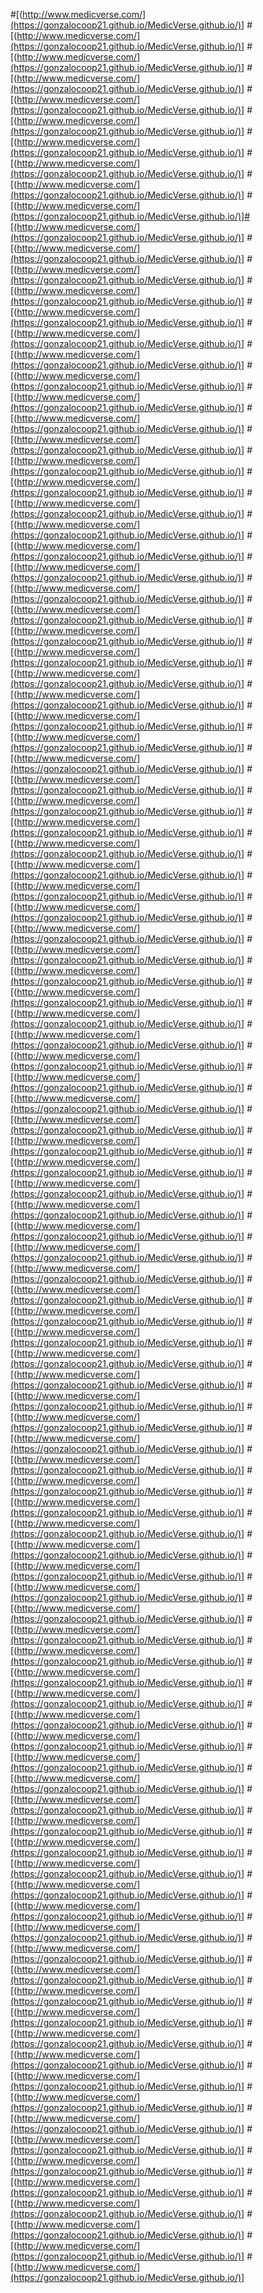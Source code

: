 #[(http://www.medicverse.com/](https://gonzalocoop21.github.io/MedicVerse.github.io/)]
#[(http://www.medicverse.com/](https://gonzalocoop21.github.io/MedicVerse.github.io/)]
#[(http://www.medicverse.com/](https://gonzalocoop21.github.io/MedicVerse.github.io/)]
#[(http://www.medicverse.com/](https://gonzalocoop21.github.io/MedicVerse.github.io/)]
#[(http://www.medicverse.com/](https://gonzalocoop21.github.io/MedicVerse.github.io/)]
#[(http://www.medicverse.com/](https://gonzalocoop21.github.io/MedicVerse.github.io/)]
#[(http://www.medicverse.com/](https://gonzalocoop21.github.io/MedicVerse.github.io/)]
#[(http://www.medicverse.com/](https://gonzalocoop21.github.io/MedicVerse.github.io/)]
#[(http://www.medicverse.com/](https://gonzalocoop21.github.io/MedicVerse.github.io/)]
#[(http://www.medicverse.com/](https://gonzalocoop21.github.io/MedicVerse.github.io/)]#[(http://www.medicverse.com/](https://gonzalocoop21.github.io/MedicVerse.github.io/)]
#[(http://www.medicverse.com/](https://gonzalocoop21.github.io/MedicVerse.github.io/)]
#[(http://www.medicverse.com/](https://gonzalocoop21.github.io/MedicVerse.github.io/)]
#[(http://www.medicverse.com/](https://gonzalocoop21.github.io/MedicVerse.github.io/)]
#[(http://www.medicverse.com/](https://gonzalocoop21.github.io/MedicVerse.github.io/)]
#[(http://www.medicverse.com/](https://gonzalocoop21.github.io/MedicVerse.github.io/)]
#[(http://www.medicverse.com/](https://gonzalocoop21.github.io/MedicVerse.github.io/)]
#[(http://www.medicverse.com/](https://gonzalocoop21.github.io/MedicVerse.github.io/)]
#[(http://www.medicverse.com/](https://gonzalocoop21.github.io/MedicVerse.github.io/)]
#[(http://www.medicverse.com/](https://gonzalocoop21.github.io/MedicVerse.github.io/)]
#[(http://www.medicverse.com/](https://gonzalocoop21.github.io/MedicVerse.github.io/)]
#[(http://www.medicverse.com/](https://gonzalocoop21.github.io/MedicVerse.github.io/)]
#[(http://www.medicverse.com/](https://gonzalocoop21.github.io/MedicVerse.github.io/)]
#[(http://www.medicverse.com/](https://gonzalocoop21.github.io/MedicVerse.github.io/)]
#[(http://www.medicverse.com/](https://gonzalocoop21.github.io/MedicVerse.github.io/)]
#[(http://www.medicverse.com/](https://gonzalocoop21.github.io/MedicVerse.github.io/)]
#[(http://www.medicverse.com/](https://gonzalocoop21.github.io/MedicVerse.github.io/)]
#[(http://www.medicverse.com/](https://gonzalocoop21.github.io/MedicVerse.github.io/)]
#[(http://www.medicverse.com/](https://gonzalocoop21.github.io/MedicVerse.github.io/)]
#[(http://www.medicverse.com/](https://gonzalocoop21.github.io/MedicVerse.github.io/)]
#[(http://www.medicverse.com/](https://gonzalocoop21.github.io/MedicVerse.github.io/)]
#[(http://www.medicverse.com/](https://gonzalocoop21.github.io/MedicVerse.github.io/)]
#[(http://www.medicverse.com/](https://gonzalocoop21.github.io/MedicVerse.github.io/)]
#[(http://www.medicverse.com/](https://gonzalocoop21.github.io/MedicVerse.github.io/)]
#[(http://www.medicverse.com/](https://gonzalocoop21.github.io/MedicVerse.github.io/)]
#[(http://www.medicverse.com/](https://gonzalocoop21.github.io/MedicVerse.github.io/)]
#[(http://www.medicverse.com/](https://gonzalocoop21.github.io/MedicVerse.github.io/)]
#[(http://www.medicverse.com/](https://gonzalocoop21.github.io/MedicVerse.github.io/)]
#[(http://www.medicverse.com/](https://gonzalocoop21.github.io/MedicVerse.github.io/)]
#[(http://www.medicverse.com/](https://gonzalocoop21.github.io/MedicVerse.github.io/)]
#[(http://www.medicverse.com/](https://gonzalocoop21.github.io/MedicVerse.github.io/)]
#[(http://www.medicverse.com/](https://gonzalocoop21.github.io/MedicVerse.github.io/)]
#[(http://www.medicverse.com/](https://gonzalocoop21.github.io/MedicVerse.github.io/)]
#[(http://www.medicverse.com/](https://gonzalocoop21.github.io/MedicVerse.github.io/)]
#[(http://www.medicverse.com/](https://gonzalocoop21.github.io/MedicVerse.github.io/)]
#[(http://www.medicverse.com/](https://gonzalocoop21.github.io/MedicVerse.github.io/)]
#[(http://www.medicverse.com/](https://gonzalocoop21.github.io/MedicVerse.github.io/)]
#[(http://www.medicverse.com/](https://gonzalocoop21.github.io/MedicVerse.github.io/)]
#[(http://www.medicverse.com/](https://gonzalocoop21.github.io/MedicVerse.github.io/)]
#[(http://www.medicverse.com/](https://gonzalocoop21.github.io/MedicVerse.github.io/)]
#[(http://www.medicverse.com/](https://gonzalocoop21.github.io/MedicVerse.github.io/)]
#[(http://www.medicverse.com/](https://gonzalocoop21.github.io/MedicVerse.github.io/)]
#[(http://www.medicverse.com/](https://gonzalocoop21.github.io/MedicVerse.github.io/)]
#[(http://www.medicverse.com/](https://gonzalocoop21.github.io/MedicVerse.github.io/)]
#[(http://www.medicverse.com/](https://gonzalocoop21.github.io/MedicVerse.github.io/)]
#[(http://www.medicverse.com/](https://gonzalocoop21.github.io/MedicVerse.github.io/)]
#[(http://www.medicverse.com/](https://gonzalocoop21.github.io/MedicVerse.github.io/)]
#[(http://www.medicverse.com/](https://gonzalocoop21.github.io/MedicVerse.github.io/)]
#[(http://www.medicverse.com/](https://gonzalocoop21.github.io/MedicVerse.github.io/)]
#[(http://www.medicverse.com/](https://gonzalocoop21.github.io/MedicVerse.github.io/)]
#[(http://www.medicverse.com/](https://gonzalocoop21.github.io/MedicVerse.github.io/)]
#[(http://www.medicverse.com/](https://gonzalocoop21.github.io/MedicVerse.github.io/)]
#[(http://www.medicverse.com/](https://gonzalocoop21.github.io/MedicVerse.github.io/)]
#[(http://www.medicverse.com/](https://gonzalocoop21.github.io/MedicVerse.github.io/)]
#[(http://www.medicverse.com/](https://gonzalocoop21.github.io/MedicVerse.github.io/)]
#[(http://www.medicverse.com/](https://gonzalocoop21.github.io/MedicVerse.github.io/)]
#[(http://www.medicverse.com/](https://gonzalocoop21.github.io/MedicVerse.github.io/)]
#[(http://www.medicverse.com/](https://gonzalocoop21.github.io/MedicVerse.github.io/)]
#[(http://www.medicverse.com/](https://gonzalocoop21.github.io/MedicVerse.github.io/)]
#[(http://www.medicverse.com/](https://gonzalocoop21.github.io/MedicVerse.github.io/)]
#[(http://www.medicverse.com/](https://gonzalocoop21.github.io/MedicVerse.github.io/)]
#[(http://www.medicverse.com/](https://gonzalocoop21.github.io/MedicVerse.github.io/)]
#[(http://www.medicverse.com/](https://gonzalocoop21.github.io/MedicVerse.github.io/)]
#[(http://www.medicverse.com/](https://gonzalocoop21.github.io/MedicVerse.github.io/)]
#[(http://www.medicverse.com/](https://gonzalocoop21.github.io/MedicVerse.github.io/)]
#[(http://www.medicverse.com/](https://gonzalocoop21.github.io/MedicVerse.github.io/)]
#[(http://www.medicverse.com/](https://gonzalocoop21.github.io/MedicVerse.github.io/)]
#[(http://www.medicverse.com/](https://gonzalocoop21.github.io/MedicVerse.github.io/)]
#[(http://www.medicverse.com/](https://gonzalocoop21.github.io/MedicVerse.github.io/)]
#[(http://www.medicverse.com/](https://gonzalocoop21.github.io/MedicVerse.github.io/)]
#[(http://www.medicverse.com/](https://gonzalocoop21.github.io/MedicVerse.github.io/)]
#[(http://www.medicverse.com/](https://gonzalocoop21.github.io/MedicVerse.github.io/)]
#[(http://www.medicverse.com/](https://gonzalocoop21.github.io/MedicVerse.github.io/)]
#[(http://www.medicverse.com/](https://gonzalocoop21.github.io/MedicVerse.github.io/)]
#[(http://www.medicverse.com/](https://gonzalocoop21.github.io/MedicVerse.github.io/)]
#[(http://www.medicverse.com/](https://gonzalocoop21.github.io/MedicVerse.github.io/)]
#[(http://www.medicverse.com/](https://gonzalocoop21.github.io/MedicVerse.github.io/)]
#[(http://www.medicverse.com/](https://gonzalocoop21.github.io/MedicVerse.github.io/)]
#[(http://www.medicverse.com/](https://gonzalocoop21.github.io/MedicVerse.github.io/)]
#[(http://www.medicverse.com/](https://gonzalocoop21.github.io/MedicVerse.github.io/)]
#[(http://www.medicverse.com/](https://gonzalocoop21.github.io/MedicVerse.github.io/)]
#[(http://www.medicverse.com/](https://gonzalocoop21.github.io/MedicVerse.github.io/)]
#[(http://www.medicverse.com/](https://gonzalocoop21.github.io/MedicVerse.github.io/)]
#[(http://www.medicverse.com/](https://gonzalocoop21.github.io/MedicVerse.github.io/)]
#[(http://www.medicverse.com/](https://gonzalocoop21.github.io/MedicVerse.github.io/)]
#[(http://www.medicverse.com/](https://gonzalocoop21.github.io/MedicVerse.github.io/)]
#[(http://www.medicverse.com/](https://gonzalocoop21.github.io/MedicVerse.github.io/)]
#[(http://www.medicverse.com/](https://gonzalocoop21.github.io/MedicVerse.github.io/)]
#[(http://www.medicverse.com/](https://gonzalocoop21.github.io/MedicVerse.github.io/)]
#[(http://www.medicverse.com/](https://gonzalocoop21.github.io/MedicVerse.github.io/)]
#[(http://www.medicverse.com/](https://gonzalocoop21.github.io/MedicVerse.github.io/)]
#[(http://www.medicverse.com/](https://gonzalocoop21.github.io/MedicVerse.github.io/)]
#[(http://www.medicverse.com/](https://gonzalocoop21.github.io/MedicVerse.github.io/)]
#[(http://www.medicverse.com/](https://gonzalocoop21.github.io/MedicVerse.github.io/)]
#[(http://www.medicverse.com/](https://gonzalocoop21.github.io/MedicVerse.github.io/)]
#[(http://www.medicverse.com/](https://gonzalocoop21.github.io/MedicVerse.github.io/)]
#[(http://www.medicverse.com/](https://gonzalocoop21.github.io/MedicVerse.github.io/)]
